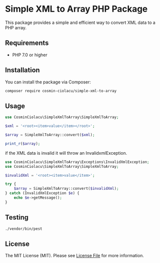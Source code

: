 # Simple XML to Array PHP Package

This package provides a simple and efficient way to convert XML data to a PHP array.

## Requirements

- PHP 7.0 or higher

## Installation

You can install the package via Composer:

```bash
composer require cosmin-ciolacu/simple-xml-to-array
```

## Usage

```php
use CosminCiolacu\SimpleXmlToArray\SimpleXmlToArray;

$xml = '<root><item>value</item></root>';

$array = SimpleXmlToArray::convert($xml);

print_r($array);
```

if the XML data is invalid it will throw an InvalidxmlException.

```php
use CosminCiolacu\SimpleXmlToArray\Exceptions\InvalidXmlException;
use CosminCiolacu\SimpleXmlToArray\SimpleXmlToArray;

$invalidXml = '<root><item>value</item>';

try {
    $array = SimpleXmlToArray::convert($invalidXml);
} catch (InvalidXmlException $e) {
    echo $e->getMessage();
}
```

## Testing

```bash
./vendor/bin/pest
```

## License

The MIT License (MIT). Please see [License File](LICENSE.md) for more information.

